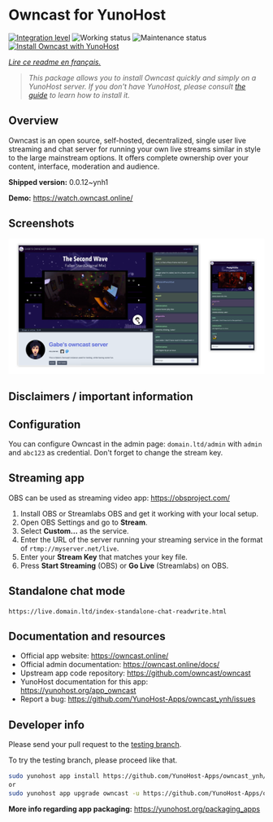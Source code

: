 <!--
N.B.: This README was automatically generated by https://github.com/YunoHost/apps/tree/master/tools/README-generator
It shall NOT be edited by hand.
-->

# Owncast for YunoHost

[![Integration level](https://dash.yunohost.org/integration/owncast.svg)](https://dash.yunohost.org/appci/app/owncast) ![Working status](https://ci-apps.yunohost.org/ci/badges/owncast.status.svg) ![Maintenance status](https://ci-apps.yunohost.org/ci/badges/owncast.maintain.svg)  
[![Install Owncast with YunoHost](https://install-app.yunohost.org/install-with-yunohost.svg)](https://install-app.yunohost.org/?app=owncast)

*[Lire ce readme en français.](./README_fr.md)*

> *This package allows you to install Owncast quickly and simply on a YunoHost server.
If you don't have YunoHost, please consult [the guide](https://yunohost.org/#/install) to learn how to install it.*

## Overview

Owncast is an open source, self-hosted, decentralized, single user live streaming and chat server for running your own live streams similar in style to the large mainstream options. It offers complete ownership over your content, interface, moderation and audience.

**Shipped version:** 0.0.12~ynh1

**Demo:** https://watch.owncast.online/

## Screenshots

![Screenshot of Owncast](./doc/screenshots/owncast-screenshot.png)

## Disclaimers / important information

## Configuration

You can configure Owncast in the admin page: `domain.ltd/admin` with `admin` and `abc123` as credential. Don't forget to change the stream key.

## Streaming app

OBS can be used as streaming video app: https://obsproject.com/

1. Install OBS or Streamlabs OBS and get it working with your local setup.
1. Open OBS Settings and go to **Stream**.
1. Select **Custom…** as the service.
1. Enter the URL of the server running your streaming service in the format of `rtmp://myserver.net/live`.
1. Enter your **Stream Key** that matches your key file.
1. Press **Start Streaming** (OBS) or **Go Live** (Streamlabs) on OBS.

## Standalone chat mode

`https://live.domain.ltd/index-standalone-chat-readwrite.html`
## Documentation and resources

* Official app website: <https://owncast.online/>
* Official admin documentation: <https://owncast.online/docs/>
* Upstream app code repository: <https://github.com/owncast/owncast>
* YunoHost documentation for this app: <https://yunohost.org/app_owncast>
* Report a bug: <https://github.com/YunoHost-Apps/owncast_ynh/issues>

## Developer info

Please send your pull request to the [testing branch](https://github.com/YunoHost-Apps/owncast_ynh/tree/testing).

To try the testing branch, please proceed like that.

``` bash
sudo yunohost app install https://github.com/YunoHost-Apps/owncast_ynh/tree/testing --debug
or
sudo yunohost app upgrade owncast -u https://github.com/YunoHost-Apps/owncast_ynh/tree/testing --debug
```

**More info regarding app packaging:** <https://yunohost.org/packaging_apps>
